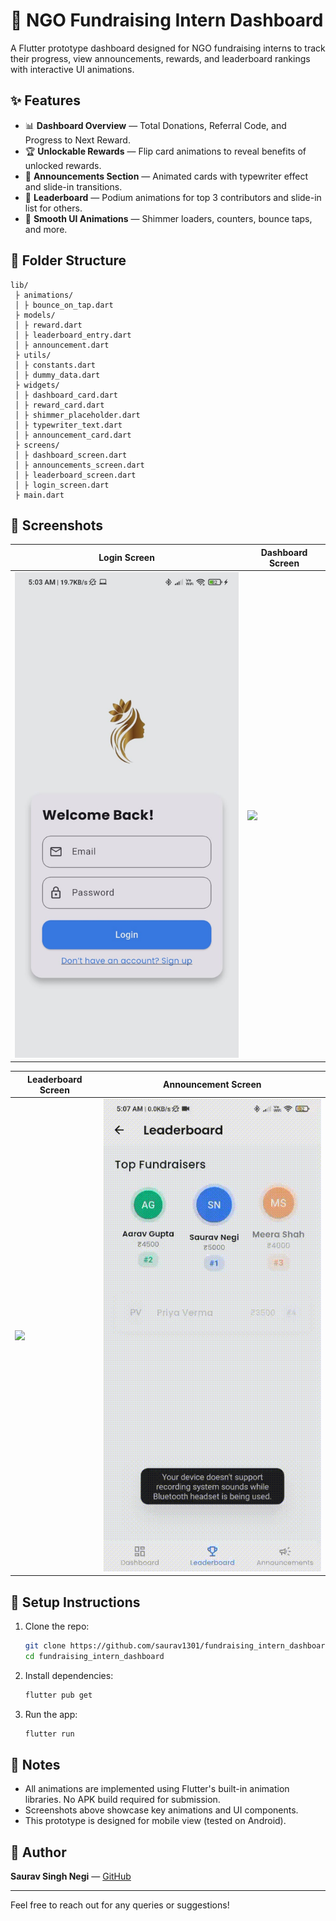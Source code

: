 
# 🌟 NGO Fundraising Intern Dashboard

A Flutter prototype dashboard designed for NGO fundraising interns to track their progress, view announcements, rewards, and leaderboard rankings with interactive UI animations.

## ✨ Features

- 📊 **Dashboard Overview** — Total Donations, Referral Code, and Progress to Next Reward.
- 🏆 **Unlockable Rewards** — Flip card animations to reveal benefits of unlocked rewards.
- 📣 **Announcements Section** — Animated cards with typewriter effect and slide-in transitions.
- 🏅 **Leaderboard** — Podium animations for top 3 contributors and slide-in list for others.
- 🎉 **Smooth UI Animations** — Shimmer loaders, counters, bounce taps, and more.

## 📂 Folder Structure

```
lib/
 ├ animations/
 │ ├ bounce_on_tap.dart
 ├ models/
 │ ├ reward.dart
 │ ├ leaderboard_entry.dart
 │ ├ announcement.dart
 ├ utils/
 │ ├ constants.dart
 │ ├ dummy_data.dart
 ├ widgets/
 │ ├ dashboard_card.dart
 │ ├ reward_card.dart
 │ ├ shimmer_placeholder.dart
 │ ├ typewriter_text.dart
 │ ├ announcement_card.dart
 ├ screens/
 │ ├ dashboard_screen.dart
 │ ├ announcements_screen.dart
 │ ├ leaderboard_screen.dart
 │ ├ login_screen.dart
 ├ main.dart
```

## 📸 Screenshots

| Login Screen | Dashboard Screen |
|--------------|------------------|
| <img src="screenshots/login_screen.jpeg" width="420"/> | <img src="screenshots/dashboard_screen.gif" width="420"/> |

| Leaderboard Screen | Announcement Screen |
|--------------------|------------------|
| <img src="screenshots/leaderboard_screen.gif" width="420"/> | <img src="screenshots/announcement_screen.gif" width="420"/> | 

## 🚀 Setup Instructions

1. Clone the repo:
    ```bash
    git clone https://github.com/saurav1301/fundraising_intern_dashboard.git
    cd fundraising_intern_dashboard
    ```
2. Install dependencies:
    ```bash
    flutter pub get
    ```
3. Run the app:
    ```bash
    flutter run
    ```

## 📝 Notes

- All animations are implemented using Flutter's built-in animation libraries. No APK build required for submission.
- Screenshots above showcase key animations and UI components.
- This prototype is designed for mobile view (tested on Android).

## 🙌 Author

**Saurav Singh Negi** — [GitHub](https://github.com/saurav1301)

---

Feel free to reach out for any queries or suggestions!

